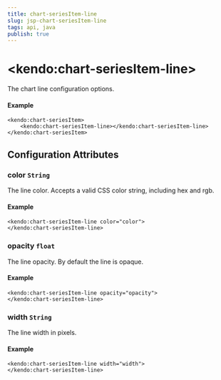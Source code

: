 ```yaml
---
title: chart-seriesItem-line
slug: jsp-chart-seriesItem-line
tags: api, java
publish: true
---
```


# \<kendo:chart-seriesItem-line\>

The chart line configuration options.

#### Example
    <kendo:chart-seriesItem>
        <kendo:chart-seriesItem-line></kendo:chart-seriesItem-line>
    </kendo:chart-seriesItem>

## Configuration Attributes

### color `String`

The line color. Accepts a valid CSS color string, including hex and rgb.

#### Example
    <kendo:chart-seriesItem-line color="color">
    </kendo:chart-seriesItem-line>

### opacity `float`

The line opacity. By default the line is opaque.

#### Example
    <kendo:chart-seriesItem-line opacity="opacity">
    </kendo:chart-seriesItem-line>

### width `String`

The line width in pixels.

#### Example
    <kendo:chart-seriesItem-line width="width">
    </kendo:chart-seriesItem-line>

